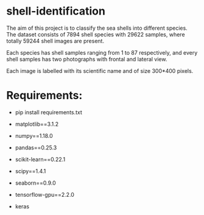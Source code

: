 # shell-identification

The aim of this project is to classify the sea shells into different species.
The dataset consists of 7894 shell species with 29622 samples, where totally 59244 shell images are present.

Each species has shell samples ranging from 1 to 87 respectively, and every shell samples has two photographs with frontal and lateral view.

Each image is labelled with its scientific name and of size 300*400 pixels.

# Requirements:

- pip install requirements.txt
 
- matplotlib==3.1.2
- numpy==1.18.0
- pandas==0.25.3
- scikit-learn==0.22.1
- scipy==1.4.1
- seaborn==0.9.0
- tensorflow-gpu==2.2.0
- keras
